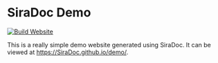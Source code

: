 # SiraDoc Demo

[![Build Website](https://github.com/SiraDoc/demo/actions/workflows/build.yml/badge.svg)](https://github.com/SiraDoc/demo/actions/workflows/build.yml)

This is a really simple demo website generated using SiraDoc. It can be viewed at https://SiraDoc.github.io/demo/.
